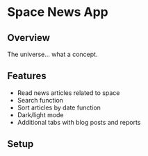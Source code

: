 # Space News App

## Overview

The universe... what a concept.

## Features

- Read news articles related to space
- Search function
- Sort articles by date function
- Dark/light mode
- Additional tabs with blog posts and reports

## Setup
